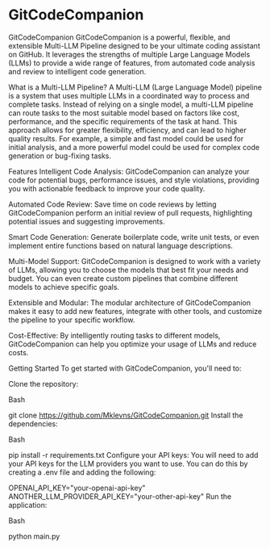 # GitCodeCompanion

GitCodeCompanion
GitCodeCompanion is a powerful, flexible, and extensible Multi-LLM Pipeline designed to be your ultimate coding assistant on GitHub. It leverages the strengths of multiple Large Language Models (LLMs) to provide a wide range of features, from automated code analysis and review to intelligent code generation.

What is a Multi-LLM Pipeline?
A Multi-LLM (Large Language Model) pipeline is a system that uses multiple LLMs in a coordinated way to process and complete tasks. Instead of relying on a single model, a multi-LLM pipeline can route tasks to the most suitable model based on factors like cost, performance, and the specific requirements of the task at hand. This approach allows for greater flexibility, efficiency, and can lead to higher quality results. For example, a simple and fast model could be used for initial analysis, and a more powerful model could be used for complex code generation or bug-fixing tasks.

Features
Intelligent Code Analysis: GitCodeCompanion can analyze your code for potential bugs, performance issues, and style violations, providing you with actionable feedback to improve your code quality.

Automated Code Review: Save time on code reviews by letting GitCodeCompanion perform an initial review of pull requests, highlighting potential issues and suggesting improvements.

Smart Code Generation: Generate boilerplate code, write unit tests, or even implement entire functions based on natural language descriptions.

Multi-Model Support: GitCodeCompanion is designed to work with a variety of LLMs, allowing you to choose the models that best fit your needs and budget. You can even create custom pipelines that combine different models to achieve specific goals.

Extensible and Modular: The modular architecture of GitCodeCompanion makes it easy to add new features, integrate with other tools, and customize the pipeline to your specific workflow.

Cost-Effective: By intelligently routing tasks to different models, GitCodeCompanion can help you optimize your usage of LLMs and reduce costs.

Getting Started
To get started with GitCodeCompanion, you'll need to:

Clone the repository:

Bash

git clone https://github.com/Mklevns/GitCodeCompanion.git
Install the dependencies:

Bash

pip install -r requirements.txt
Configure your API keys:
You will need to add your API keys for the LLM providers you want to use. You can do this by creating a .env file and adding the following:

OPENAI_API_KEY="your-openai-api-key"
ANOTHER_LLM_PROVIDER_API_KEY="your-other-api-key"
Run the application:

Bash

python main.py